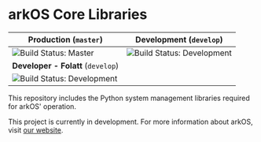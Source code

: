 # arkOS Core Libraries

| **Production** (`master`)   | **Development** (`develop`) |
| -------- | -------- |
| ![Build Status: Master](https://git.coderouge.co/arkOS/core/badges/master/build.svg)   | ![Build Status: Development](https://git.coderouge.co/arkOS/core/badges/develop/build.svg)   |
| **Developer - Folatt** (`develop`)   | |
| ![Build Status: Development](https://git.coderouge.co/Folatt/core/badges/develop/build.svg) | |

This repository includes the Python system management libraries required for arkOS' operation.

This project is currently in development. For more information about arkOS, visit [our website](https://arkos.io).
